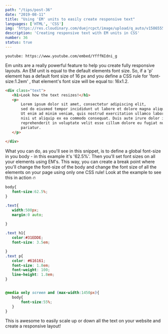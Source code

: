 ```yaml
---
path: "/tips/post-36"
date: "2019-08-11"
title: "Using 'EM' units to easily create responsive text"
languages: ['HTML', 'CSS']
img: 'https://res.cloudinary.com/duejrcpct/image/upload/q_auto/v1586555665/tips/1_okhogn.jpg'
description: 'Creating responsive text with EM units in CSS'
number: 36
status: true
---
```


`youtube: https://www.youtube.com/embed/YfffNIdni_g`

Em units are a really powerful feature to help you create fully responsive layouts. An EM unit is equal to the default elements font size. So, if a 'p' element has a default font size of 16 px and you define a CSS rule for 'font-size:1.2em' , that element's font size will be equal to: 16x1.2.

 ```html
 <div class="text">
    <h1>Look how the text resizes!</h1>
    <p>
        Lorem ipsum dolor sit amet, consectetur adipiscing elit,
        sed do eiusmod tempor incididunt ut labore et dolore magna aliqua.
        Ut enim ad minim veniam, quis nostrud exercitation ullamco laboris
        nisi ut aliquip ex ea commodo consequat. Duis aute irure dolor in
        reprehenderit in voluptate velit esse cillum dolore eu fugiat nulla
        pariatur.
    </p>
    
</div>
 ```

What you can do, as you'll see in this snippet, is to define a global font-size in you body - in this example it's '62.5%'. Then you'll set font sizes on all your elements using EM's.
This way, you can create a break point where you'll change the font-size of the body and change the font size of all the elements on your page using only one CSS rule! Look at the example to see this in action 🔥


 ```css
body{
    font-size:62.5%;
}

.text{
    width:500px;
    margin:0 auto;
    
}

.text h1{
    color:#31EDDE;
    font-size: 3.5em;

}
.text p{
    color: #616161;
    font-size: 1.8em;
    font-weight: 100;
    line-height: 1.8em;
}


@media only screen and (max-width:1450px){
    body{
        font-size:55%;
    }
}
 ```
This is awesome to easily scale up or down all the text on your website and create a responsive layout!